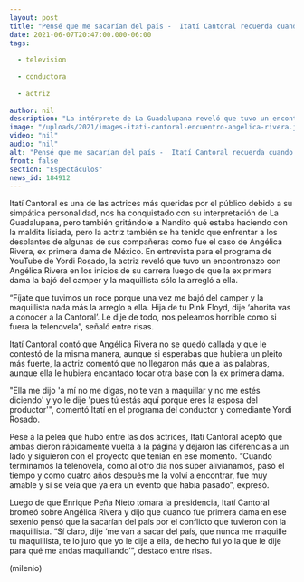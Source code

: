```yaml
---
layout: post
title: "Pensé que me sacarían del país -  Itatí Cantoral recuerda cuando se peleó con Angélica Rivera"
date: 2021-06-07T20:47:00.000-06:00
tags:
  
  - television
  
  - conductora
  
  - actriz
  
author: nil
description: "La intérprete de La Guadalupana reveló que tuvo un encontronazo con Angélica Rivera en los inicios de su carrera. "
image: "/uploads/2021/images-itati-cantoral-encuentro-angelica-rivera.jpg"
video: "nil"
audio: "nil"
alt: "Pensé que me sacarían del país -  Itatí Cantoral recuerda cuando se peleó con Angélica Rivera"
front: false
section: "Espectáculos"
news_id: 184912
---
```


Itatí Cantoral es una de las actrices más queridas por el público debido a su simpática personalidad, nos ha conquistado con su interpretación de La Guadalupana, pero también gritándole a Nandito qué estaba haciendo con la maldita lisiada, pero la actriz también se ha tenido que enfrentar a los desplantes de algunas de sus compañeras como fue el caso de Angélica Rivera, ex primera dama de México. En entrevista para el programa de YouTube de Yordi Rosado, la actriz reveló que tuvo un encontronazo con Angélica Rivera en los inicios de su carrera luego de que la ex primera dama la bajó del camper y la maquillista sólo la arregló a ella. 

“Fíjate que tuvimos un roce porque una vez me bajó del camper y la maquillista nada más la arreglo a ella. Hija de tu Pink Floyd, dije ‘ahorita vas a conocer a la Cantoral’. Le dije de todo, nos peleamos horrible como si fuera la telenovela”, señaló entre risas. 

Itatí Cantoral contó que Angélica Rivera no se quedó callada y que le contestó de la misma manera, aunque si esperabas que hubiera un pleito más fuerte, la actriz comentó que no llegaron más que a las palabras, aunque ella le hubiera encantado tocar otra base con la ex primera dama.  

"Ella me dijo 'a mí no me digas, no te van a maquillar y no me estés diciendo' y yo le dije 'pues tú estás aquí porque eres la esposa del productor'", comentó Itatí en el programa del conductor y comediante Yordi Rosado. 

Pese a la pelea que hubo entre las dos actrices, Itatí Cantoral aceptó que ambas dieron rápidamente vuelta a la página y dejaron las diferencias a un lado y siguieron con el proyecto que tenían en ese momento. “Cuando terminamos la telenovela, como al otro día nos súper alivianamos, pasó el tiempo y como cuatro años después me la volví a encontrar, fue muy amable y sí se veía que ya era un evento que había pasado”, expresó. 

Luego de que Enrique Peña Nieto tomara la presidencia, Itatí Cantoral bromeó sobre Angélica Rivera y dijo que cuando fue primera dama en ese sexenio pensó que la sacarían del país por el conflicto que tuvieron con la maquillista. “Sí claro, dije ‘me van a sacar del país, que nunca me maquille tu maquillista, te lo juro que yo le dije a ella, de hecho fui yo la que le dije para qué me andas maquillando’”, destacó entre risas. 

(milenio)